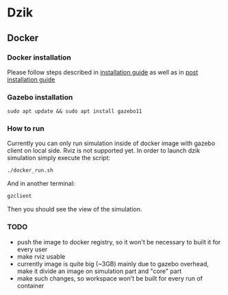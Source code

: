 # Dzik
## Docker
### Docker installation
Please follow steps described in [installation guide](https://docs.docker.com/engine/install/ubuntu/) as well as in [post installation guide](https://docs.docker.com/engine/install/linux-postinstall/)
### Gazebo installation
`sudo apt update && sudo apt install gazebo11`
### How to run
Currently you can only run simulation inside of docker image with gazebo client on local side. Rviz is not supported yet.
In order to launch dzik simulation simply execute the script:
```sh
./docker_run.sh
```
And in another terminal:
```sh
gzclient
```
Then you should see the view of the simulation.
### TODO
- push the image to docker registry, so it won't be necessary to built it for every user
- make rviz usable
- currently image is quite big (~3GB) mainly due to gazebo overhead, make it divide an image on simulation part and "core" part
- make such changes, so workspace won't be built for every run of container
